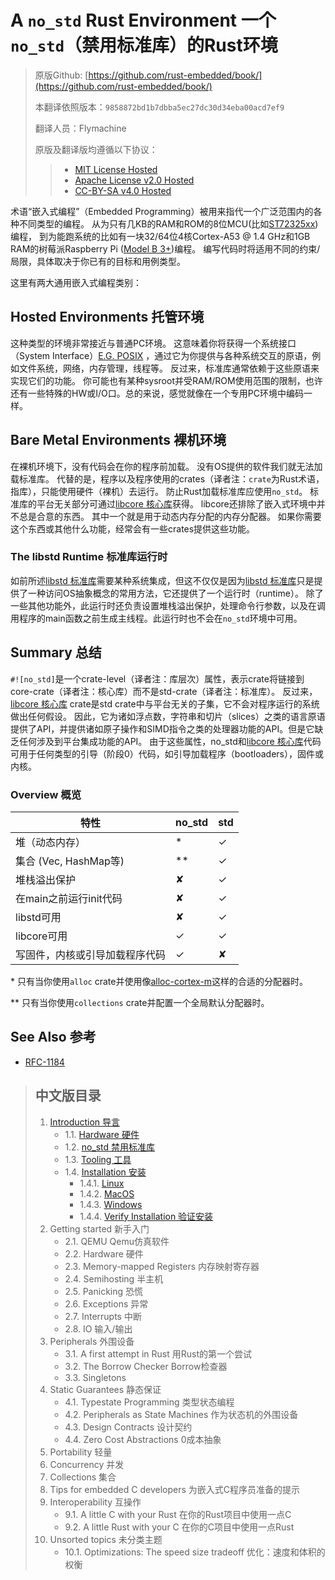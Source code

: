# A `no_std` Rust Environment 一个`no_std`（禁用标准库）的Rust环境

> 原版Github: [https://github.com/rust-embedded/book/](https://github.com/rust-embedded/book/)
>
> 本翻译依照版本：`9858872bd1b7dbba5ec27dc30d34eba00acd7ef9`
>
> 翻译人员：Flymachine
>
> 原版及翻译版均遵循以下协议：
>
>> - [MIT License Hosted]
>> - [Apache License v2.0 Hosted]
>> - [CC-BY-SA v4.0 Hosted]

[MIT License]: ./LICENSE-MIT
[Apache License v2.0]: ./LICENSE-APACHE
[CC-BY-SA v4.0]: ./LICENSE-CC-BY-SA
[MIT License Hosted]: https://opensource.org/licenses/MIT
[Apache License v2.0 Hosted]: http://www.apache.org/licenses/LICENSE-2.0
[CC-BY-SA v4.0 Hosted]: https://creativecommons.org/licenses/by-sa/4.0/legalcode

术语“嵌入式编程”（Embedded Programming）被用来指代一个广泛范围内的各种不同类型的编程。
从为只有几KB的RAM和ROM的8位MCU(比如[ST72325xx](https://www.st.com/resource/en/datasheet/st72325j6.pdf))编程，
到为能跑系统的比如有一块32/64位4核Cortex-A53 @ 1.4 GHz和1GB RAM的树莓派Raspberry Pi
([Model B 3+](https://en.wikipedia.org/wiki/Raspberry_Pi#Specifications))编程。
编写代码时将适用不同的约束/局限，具体取决于你已有的目标和用例类型。

这里有两大通用嵌入式编程类别：

## Hosted Environments 托管环境

这种类型的环境非常接近与普通PC环境。
这意味着你将获得一个系统接口（System Interface）[E.G. POSIX](https://en.wikipedia.org/wiki/POSIX)
，通过它为你提供与各种系统交互的原语，例如文件系统，网络，内存管理，线程等。
反过来，标准库通常依赖于这些原语来实现它们的功能。
你可能也有某种sysroot并受RAM/ROM使用范围的限制，也许还有一些特殊的HW或I/O口。总的来说，感觉就像在一个专用PC环境中编码一样。

## Bare Metal Environments 裸机环境
在裸机环境下，没有代码会在你的程序前加载。
没有OS提供的软件我们就无法加载标准库。
代替的是，程序以及程序使用的crates（译者注：`crate`为Rust术语，指库），只能使用硬件（裸机）去运行。
防止Rust加载标准库应使用`no_std`。
标准库的平台无关部分可通过[libcore 核心库](https://doc.rust-lang.org/core/)获得。
libcore还排除了嵌入式环境中并不总是合意的东西。
其中一个就是用于动态内存分配的内存分配器。
如果你需要这个东西或其他什么功能，经常会有一些crates提供这些功能。

### The libstd Runtime 标准库运行时
如前所述[libstd 标准库](https://doc.rust-lang.org/std/)需要某种系统集成，但这不仅仅是因为[libstd 标准库](https://doc.rust-lang.org/std/)只是提供了一种访问OS抽象概念的常用方法，它还提供了一个运行时（runtime）。
除了一些其他功能外，此运行时还负责设置堆栈溢出保护，处理命令行参数，以及在调用程序的main函数之前生成主线程。此运行时也不会在`no_std`环境中可用。

## Summary 总结
`#![no_std]`是一个crate-level（译者注：库层次）属性，表示crate将链接到core-crate（译者注：核心库）而不是std-crate（译者注：标准库）。
反过来，[libcore 核心库](https://doc.rust-lang.org/core/) crate是std crate中与平台无关的子集，它不会对程序运行的系统做出任何假设。
因此，它为诸如浮点数，字符串和切片（slices）之类的语言原语提供了API，并提供诸如原子操作和SIMD指令之类的处理器功能的API。但是它缺乏任何涉及到平台集成功能的API。
由于这些属性，no\_std和[libcore 核心库](https://doc.rust-lang.org/core/)代码可用于任何类型的引导（阶段0）代码，如引导加载程序（bootloaders），固件或内核。

### Overview 概览

| 特性                                                   | no\_std | std |
|-----------------------------------------------------------|--------|-----|
| 堆（动态内存）                                          |   *    |  ✓  |
| 集合 (Vec, HashMap等)                                  |  **    |  ✓  |
| 堆栈溢出保护                                            |   ✘    |  ✓  |
| 在main之前运行init代码                                  |   ✘    |  ✓  |
| libstd可用                                             |   ✘    |  ✓  |
| libcore可用                                            |   ✓    |  ✓  |
| 写固件，内核或引导加载程序代码                           |   ✓    |  ✘  |

\* 只有当你使用`alloc` crate并使用像[alloc-cortex-m]这样的合适的分配器时。

\** 只有当你使用`collections` crate并配置一个全局默认分配器时。

[alloc-cortex-m]: https://github.com/rust-embedded/alloc-cortex-m

## See Also 参考

* [RFC-1184](https://github.com/rust-lang/rfcs/blob/master/text/1184-stabilize-no_std.md)

>## 中文版目录
>
>1. [Introduction 导言]
>    - 1.1. [Hardware 硬件]
>    - 1.2. [no_std 禁用标准库]
>    - 1.3. [Tooling 工具]
>    - 1.4. [Installation 安装]
>        - 1.4.1. [Linux]
>        - 1.4.2. [MacOS]
>        - 1.4.3. [Windows]
>        - 1.4.4. [Verify Installation 验证安装]
>2. Getting started 新手入门
>    - 2.1. QEMU Qemu仿真软件
>    - 2.2. Hardware 硬件
>    - 2.3. Memory-mapped Registers 内存映射寄存器
>    - 2.4. Semihosting 半主机
>    - 2.5. Panicking 恐慌
>    - 2.6. Exceptions 异常
>    - 2.7. Interrupts 中断
>    - 2.8. IO 输入/输出
>3. Peripherals 外围设备
>    - 3.1. A first attempt in Rust 用Rust的第一个尝试
>    - 3.2. The Borrow Checker Borrow检查器
>    - 3.3. Singletons
>4. Static Guarantees 静态保证
>    - 4.1. Typestate Programming 类型状态编程
>    - 4.2. Peripherals as State Machines 作为状态机的外围设备
>    - 4.3. Design Contracts 设计契约
>    - 4.4. Zero Cost Abstractions 0成本抽象
>5. Portability 轻量
>6. Concurrency 并发
>7. Collections 集合
>8. Tips for embedded C developers 为嵌入式C程序员准备的提示
>9. Interoperability 互操作
>    - 9.1. A little C with your Rust 在你的Rust项目中使用一点C
>    - 9.2. A little Rust with your C 在你的C项目中使用一点Rust
>10. Unsorted topics 未分类主题
>     - 10.1. Optimizations: The speed size tradeoff 优化：速度和体积的权衡
>

[Introduction 导言]: https://rustforce.net/article?id=8da8d5bf-f2af-4c9a-b3f3-567c19488871
[Hardware 硬件]: https://rustforce.net/article?id=e86bd376-948b-4e9e-a359-c419a7206ca1
[no_std 禁用标准库]: https://rustforce.net/article?id=5697689c-b8f1-4144-88fa-6f9f45ed7f83
[Tooling 工具]: https://rustforce.net/article?id=07057df5-c646-46ee-bbf6-5ce3c7a131b7
[Installation 安装]: https://rustforce.net/article?id=93e6942e-1c7c-477e-b7da-3ff1e18e4402
[Linux]: https://rustforce.net/article?id=2342532b-c85b-41b3-ad38-62865825bb9b
[MacOS]: https://rustforce.net/article?id=0e8628b4-8d92-40eb-89cd-71ae5cf373ec
[Windows]: https://rustforce.net/article?id=ac93073d-cff7-4c96-bbaf-047eceb4f13d
[Verify Installation 验证安装]: https://rustforce.net/article?id=35d99a70-bfd0-4169-b664-de44129df484